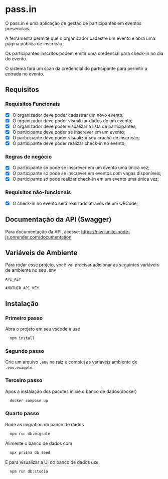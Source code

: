 
# pass.in
O pass.in é uma aplicação de gestão de participantes em eventos presenciais.

A ferramenta permite que o organizador cadastre um evento e abra uma página pública de inscrição.

Os participantes inscritos podem emitir uma credencial para check-in no dia do evento.

O sistema fará um scan da credencial do participante para permitir a entrada no evento.


## Requisitos

### Requisitos Funcionais

- [x] O organizador deve poder cadastrar um novo evento;
- [x] O organizador deve poder visualizar dados de um evento;
- [x] O organizador deve poser visualizar a lista de participantes; 
- [x] O participante deve poder se inscrever em um evento;
- [x] O participante deve poder visualizar seu crachá de inscrição;
- [x] O participante deve poder realizar check-in no evento;

### Regras de negócio

- [x] O participante só pode se inscrever em um evento uma única vez;
- [x] O participante só pode se inscrever em eventos com vagas disponíveis;
- [x] O participante só pode realizar check-in em um evento uma única vez;

### Requisitos não-funcionais

- [x] O check-in no evento será realizado através de um QRCode;

## Documentação da API (Swagger)

Para documentação da API, acesse: https://nlw-unite-node-js.onrender.com/documentation


## Variáveis de Ambiente

Para rodar esse projeto, você vai precisar adicionar as seguintes variáveis de ambiente no seu .env

`API_KEY`

`ANOTHER_API_KEY`


## Instalação

### Primeiro passo
Abra o projeto em seu vscode e use

```bash
  npm install
```

### Segundo passo
Crie um arquivo `.env` na raiz e compiei as variaveis ambiente de `.env.example`.

### Terceiro passo
Apos a instalação dos pacotes inicie o banco de dados(docker)

```bash
  docker compose up
```

### Quarto passo
Rode as migration do banco de dados

```bash
  npm run db:migrate
```

Alimente o banco de dados com

```bash
  npx prisma db seed
```
E para visualizar a UI do banco de dados use

```bash
  npm run db:studio
```
